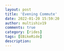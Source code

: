 ```yaml
---
layout: post
title: 'Evening Commute'
date: 2022-01-20 15:59:20
author: multishiv19
comments: true
category: [rides]
tags: [EBikeRide]
description: 
---
```


<div width='100%' class='strava-embed-placeholder' data-embed-type='activity' data-embed-id='6551696575'></div>
<script src='https://strava-embeds.com/embed.js'></script>
